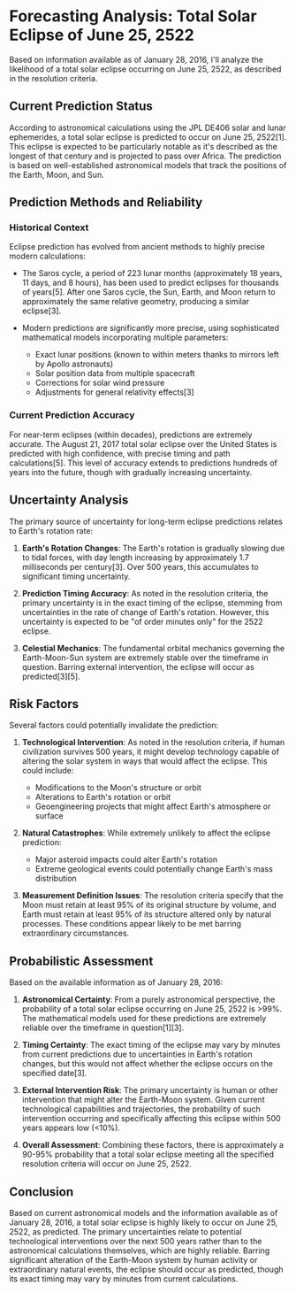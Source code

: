 # Forecasting Analysis: Total Solar Eclipse of June 25, 2522

Based on information available as of January 28, 2016, I'll analyze the likelihood of a total solar eclipse occurring on June 25, 2522, as described in the resolution criteria.

## Current Prediction Status

According to astronomical calculations using the JPL DE406 solar and lunar ephemerides, a total solar eclipse is predicted to occur on June 25, 2522[1]. This eclipse is expected to be particularly notable as it's described as the longest of that century and is projected to pass over Africa. The prediction is based on well-established astronomical models that track the positions of the Earth, Moon, and Sun.

## Prediction Methods and Reliability

### Historical Context

Eclipse prediction has evolved from ancient methods to highly precise modern calculations:

- The Saros cycle, a period of 223 lunar months (approximately 18 years, 11 days, and 8 hours), has been used to predict eclipses for thousands of years[5]. After one Saros cycle, the Sun, Earth, and Moon return to approximately the same relative geometry, producing a similar eclipse[3].

- Modern predictions are significantly more precise, using sophisticated mathematical models incorporating multiple parameters:
  - Exact lunar positions (known to within meters thanks to mirrors left by Apollo astronauts)
  - Solar position data from multiple spacecraft
  - Corrections for solar wind pressure
  - Adjustments for general relativity effects[3]

### Current Prediction Accuracy

For near-term eclipses (within decades), predictions are extremely accurate. The August 21, 2017 total solar eclipse over the United States is predicted with high confidence, with precise timing and path calculations[5]. This level of accuracy extends to predictions hundreds of years into the future, though with gradually increasing uncertainty.

## Uncertainty Analysis

The primary source of uncertainty for long-term eclipse predictions relates to Earth's rotation rate:

1. **Earth's Rotation Changes**: The Earth's rotation is gradually slowing due to tidal forces, with day length increasing by approximately 1.7 milliseconds per century[3]. Over 500 years, this accumulates to significant timing uncertainty.

2. **Prediction Timing Accuracy**: As noted in the resolution criteria, the primary uncertainty is in the exact timing of the eclipse, stemming from uncertainties in the rate of change of Earth's rotation. However, this uncertainty is expected to be "of order minutes only" for the 2522 eclipse.

3. **Celestial Mechanics**: The fundamental orbital mechanics governing the Earth-Moon-Sun system are extremely stable over the timeframe in question. Barring external intervention, the eclipse will occur as predicted[3][5].

## Risk Factors

Several factors could potentially invalidate the prediction:

1. **Technological Intervention**: As noted in the resolution criteria, if human civilization survives 500 years, it might develop technology capable of altering the solar system in ways that would affect the eclipse. This could include:
   - Modifications to the Moon's structure or orbit
   - Alterations to Earth's rotation or orbit
   - Geoengineering projects that might affect Earth's atmosphere or surface

2. **Natural Catastrophes**: While extremely unlikely to affect the eclipse prediction:
   - Major asteroid impacts could alter Earth's rotation
   - Extreme geological events could potentially change Earth's mass distribution

3. **Measurement Definition Issues**: The resolution criteria specify that the Moon must retain at least 95% of its original structure by volume, and Earth must retain at least 95% of its structure altered only by natural processes. These conditions appear likely to be met barring extraordinary circumstances.

## Probabilistic Assessment

Based on the available information as of January 28, 2016:

1. **Astronomical Certainty**: From a purely astronomical perspective, the probability of a total solar eclipse occurring on June 25, 2522 is >99%. The mathematical models used for these predictions are extremely reliable over the timeframe in question[1][3].

2. **Timing Certainty**: The exact timing of the eclipse may vary by minutes from current predictions due to uncertainties in Earth's rotation changes, but this would not affect whether the eclipse occurs on the specified date[3].

3. **External Intervention Risk**: The primary uncertainty is human or other intervention that might alter the Earth-Moon system. Given current technological capabilities and trajectories, the probability of such intervention occurring and specifically affecting this eclipse within 500 years appears low (<10%).

4. **Overall Assessment**: Combining these factors, there is approximately a 90-95% probability that a total solar eclipse meeting all the specified resolution criteria will occur on June 25, 2522.

## Conclusion

Based on current astronomical models and the information available as of January 28, 2016, a total solar eclipse is highly likely to occur on June 25, 2522, as predicted. The primary uncertainties relate to potential technological interventions over the next 500 years rather than to the astronomical calculations themselves, which are highly reliable. Barring significant alteration of the Earth-Moon system by human activity or extraordinary natural events, the eclipse should occur as predicted, though its exact timing may vary by minutes from current calculations.